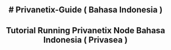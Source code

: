 <h2 align=center> # Privanetix-Guide ( Bahasa Indonesia ) </h2>
<h2 align=center> Tutorial Running Privanetix Node Bahasa Indonesia ( Privasea ) </h2>
